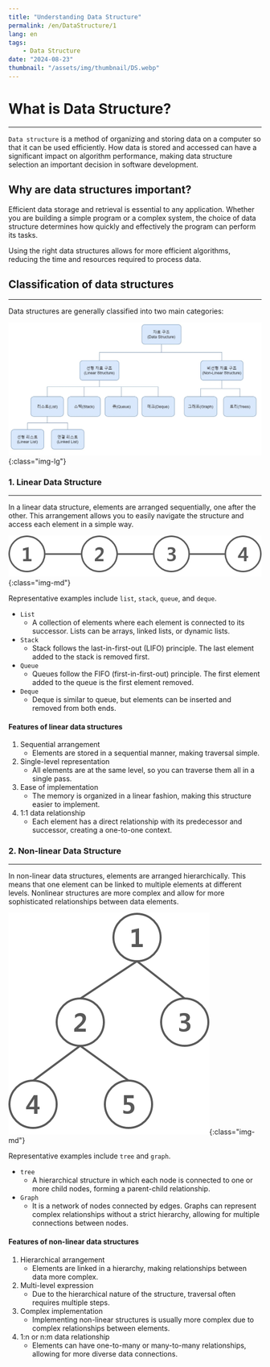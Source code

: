 ```yaml
---
title: "Understanding Data Structure"
permalink: /en/DataStructure/1
lang: en
tags:
    - Data Structure
date: "2024-08-23"
thumbnail: "/assets/img/thumbnail/DS.webp"
---
```


# What is Data Structure?
---

`Data structure` is a method of organizing and storing data on a computer so that it can be used efficiently.
How data is stored and accessed can have a significant impact on algorithm performance, making data structure selection an important decision in software development.

## Why are data structures important?
Efficient data storage and retrieval is essential to any application.
Whether you are building a simple program or a complex system, the choice of data structure determines how quickly and effectively the program can perform its tasks.

Using the right data structures allows for more efficient algorithms, reducing the time and resources required to process data.

## Classification of data structures
---
Data structures are generally classified into two main categories:

![Data Structure](/assets/img/posts/DS/1/1.webp "Data Structure"){:class="img-lg"}

### 1. Linear Data Structure
---

In a linear data structure, elements are arranged sequentially, one after the other.
This arrangement allows you to easily navigate the structure and access each element in a simple way.

![Linear Data Structure)](/assets/img/posts/DS/1/2.webp "Linear Data Structure)"){:class="img-md"}

Representative examples include `list`, `stack`, `queue`, and `deque`.

- `List`
    - A collection of elements where each element is connected to its successor. Lists can be arrays, linked lists, or dynamic lists.
- `Stack`
    - Stack follows the last-in-first-out (LIFO) principle. The last element added to the stack is removed first.
- `Queue`
    - Queues follow the FIFO (first-in-first-out) principle. The first element added to the queue is the first element removed.
- `Deque`
    - Deque is similar to queue, but elements can be inserted and removed from both ends.

#### Features of linear data structures
1. Sequential arrangement
    - Elements are stored in a sequential manner, making traversal simple.
2. Single-level representation
    - All elements are at the same level, so you can traverse them all in a single pass.
3. Ease of implementation
    - The memory is organized in a linear fashion, making this structure easier to implement.
4. 1:1 data relationship
    - Each element has a direct relationship with its predecessor and successor, creating a one-to-one context.

### 2. Non-linear Data Structure
---

In non-linear data structures, elements are arranged hierarchically.
This means that one element can be linked to multiple elements at different levels.
Nonlinear structures are more complex and allow for more sophisticated relationships between data elements.

![Non-linear Data Structure](/assets/img/posts/DS/1/3.webp "Non-linear Data Structure"){:class="img-md"}

Representative examples include `tree` and `graph`.

- `tree`
    - A hierarchical structure in which each node is connected to one or more child nodes, forming a parent-child relationship.
- `Graph`
    - It is a network of nodes connected by edges. Graphs can represent complex relationships without a strict hierarchy, allowing for multiple connections between nodes.

#### Features of non-linear data structures

1. Hierarchical arrangement
    - Elements are linked in a hierarchy, making relationships between data more complex.
2. Multi-level expression
    - Due to the hierarchical nature of the structure, traversal often requires multiple steps.
3. Complex implementation
    - Implementing non-linear structures is usually more complex due to complex relationships between elements.
4. 1:n or n:m data relationship
    - Elements can have one-to-many or many-to-many relationships, allowing for more diverse data connections.